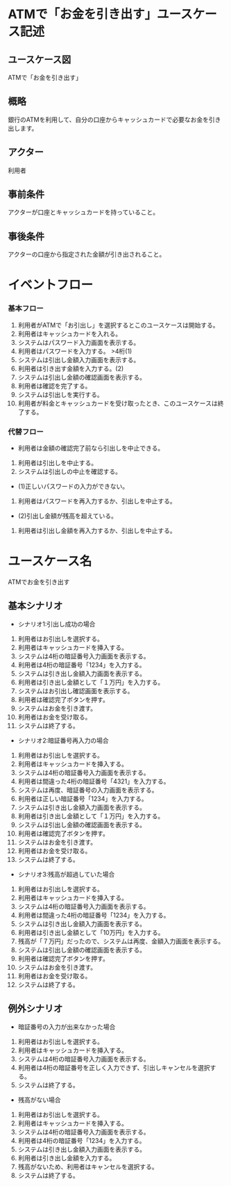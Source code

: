 # ATMで「お金を引き出す」ユースケース記述
## ユースケース図
ATMで「お金を引き出す」
## 概略
銀行のATMを利用して、自分の口座からキャッシュカードで必要なお金を引き出します。
## アクター
利用者
## 事前条件
アクターが口座とキャッシュカードを持っていること。
## 事後条件
アクターの口座から指定された金額が引き出されること。
# イベントフロー
### 基本フロー
1. 利用者がATMで「お引出し」を選択するとこのユースケースは開始する。
2. 利用者はキャッシュカードを入れる。
3. システムはパスワード入力画面を表示する。
4. 利用者はパスワードを入力する。 >4桁(1)
5. システムは引出し金額入力画面を表示する。
6. 利用者は引き出す金額を入力する。(2)
7. システムは引出し金額の確認画面を表示する。
8. 利用者は確認を完了する。
9. システムは引出しを実行する。
10. 利用者が料金とキャッシュカードを受け取ったとき、このユースケースは終了する。
### 代替フロー
* 利用者は金額の確認完了前なら引出しを中止できる。
1. 利用者は引出しを中止する。
2. システムは引出しの中止を確認する。

* (1)正しいパスワードの入力ができない。
1. 利用者はパスワードを再入力するか、引出しを中止する。

* (2)引出し金額が残高を超えている。
1. 利用者は引出し金額を再入力するか、引出しを中止する。
# ユースケース名
ATMでお金を引き出す
## 基本シナリオ
* シナリオ1:引出し成功の場合
1. 利用者はお引出しを選択する。
2. 利用者はキャッシュカードを挿入する。
3. システムは4桁の暗証番号入力画面を表示する。
4. 利用者は4桁の暗証番号「1234」を入力する。
5. システムは引き出し金額入力画面を表示する。
6. 利用者は引き出し金額として「１万円」を入力する。
7. システムはお引出し確認画面を表示する。
8. 利用者は確認完了ボタンを押す。
9. システムはお金を引き渡す。
10. 利用者はお金を受け取る。
11. システムは終了する。
* シナリオ2:暗証番号再入力の場合
1. 利用者はお引出しを選択する。
2. 利用者はキャッシュカードを挿入する。
3. システムは4桁の暗証番号入力画面を表示する。
4. 利用者は間違った4桁の暗証番号「4321」を入力する。
5. システムは再度、暗証番号の入力画面を表示する。
6. 利用者は正しい暗証番号「1234」を入力する。
7. システムは引き出し金額入力画面を表示する。
8. 利用者は引き出し金額として「１万円」を入力する。
9. システムは引出し金額の確認画面を表示する。
10. 利用者は確認完了ボタンを押す。
11. システムはお金を引き渡す。
12. 利用者はお金を受け取る。
13. システムは終了する。
* シナリオ3:残高が超過していた場合
1. 利用者はお引出しを選択する。
2. 利用者はキャッシュカードを挿入する。
3. システムは4桁の暗証番号入力画面を表示する。
4. 利用者は間違った4桁の暗証番号「1234」を入力する。
5. システムは引き出し金額入力画面を表示する。
6. 利用者は引き出し金額として「10万円」を入力する。
7. 残高が「７万円」だったので、システムは再度、金額入力画面を表示する。
9. システムは引出し金額の確認画面を表示する。
10. 利用者は確認完了ボタンを押す。
11. システムはお金を引き渡す。
12. 利用者はお金を受け取る。
13. システムは終了する。
## 例外シナリオ
* 暗証番号の入力が出来なかった場合
1. 利用者はお引出しを選択する。
2. 利用者はキャッシュカードを挿入する。
3. システムは4桁の暗証番号入力画面を表示する。
4. 利用者は4桁の暗証番号を正しく入力できず、引出しキャンセルを選択する。
5. システムは終了する。

* 残高がない場合
1. 利用者はお引出しを選択する。
2. 利用者はキャッシュカードを挿入する。
3. システムは4桁の暗証番号入力画面を表示する。
4. 利用者は4桁の暗証番号「1234」を入力する。
5. システムは引き出し金額入力画面を表示する。
6. 利用者は引き出し金額を入力する。
7. 残高がないため、利用者はキャンセルを選択する。
8. システムは終了する。
